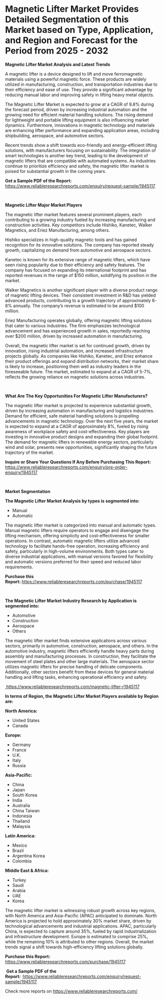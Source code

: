 <p><h1>Magnetic Lifter Market Provides Detailed Segmentation of this Market based on Type, Application, and Region and Forecast for the Period from 2025 - 2032</h1></p><p><strong>Magnetic Lifter Market Analysis and Latest Trends</strong></p>
<p><p>A magnetic lifter is a device designed to lift and move ferromagnetic materials using a powerful magnetic force. These products are widely utilized in manufacturing, construction, and transportation industries due to their efficiency and ease of use. They provide a significant advantage by reducing manual labor and improving safety in lifting heavy metal objects. </p><p>The Magnetic Lifter Market is expected to grow at a CAGR of 9.8% during the forecast period, driven by increasing industrial automation and the growing need for efficient material handling solutions. The rising demand for lightweight and portable lifting equipment is also influencing market dynamics. Furthermore, innovations in magnetic technology and materials are enhancing lifter performance and expanding application areas, including shipbuilding, aerospace, and automotive sectors. </p><p>Recent trends show a shift towards eco-friendly and energy-efficient lifting solutions, with manufacturers focusing on sustainability. The integration of smart technologies is another key trend, leading to the development of magnetic lifters that are compatible with automated systems. As industries continue to prioritize efficiency and safety, the magnetic lifter market is poised for substantial growth in the coming years.</p></p>
<p><strong>Get a Sample PDF of the Report:&nbsp;</strong> <a href="https://www.reliableresearchreports.com/enquiry/request-sample/1945117?utm_campaign=3325&utm_medium=2&utm_source=Github&utm_content=ia&utm_term=08042025&utm_id=magnetic-lifter">https://www.reliableresearchreports.com/enquiry/request-sample/1945117</a></p>
<p>&nbsp;</p>
<p><strong>Magnetic Lifter Major Market Players</strong></p>
<p><p>The magnetic lifter market features several prominent players, each contributing to a growing industry fueled by increasing manufacturing and construction activities. Key competitors include Hishiko, Kanetec, Walker Magnetics, and Eriez Manufacturing, among others.</p><p>Hishiko specializes in high-quality magnetic tools and has gained recognition for its innovative solutions. The company has reported steady growth, capitalizing on demand from automotive and aerospace sectors. </p><p>Kanetec is known for its extensive range of magnetic lifters, which have seen rising popularity due to their efficiency and safety features. The company has focused on expanding its international footprint and has reported revenues in the range of $150 million, solidifying its position in the market.</p><p>Walker Magnetics is another significant player with a diverse product range of magnetic lifting devices. Their consistent investment in R&D has yielded advanced products, contributing to a growth trajectory of approximately 6-8% annually. The company’s revenue is estimated to be around $100 million.</p><p>Eriez Manufacturing operates globally, offering magnetic lifting solutions that cater to various industries. The firm emphasizes technological advancement and has experienced growth in sales, reportedly reaching over $200 million, driven by increased automation in manufacturing.</p><p>Overall, the magnetic lifter market is set for continued growth, driven by innovation, rising industrial automation, and increased infrastructure projects globally. As companies like Hishiko, Kanetec, and Eriez enhance their product offerings and expand distribution networks, their market share is likely to increase, positioning them well as industry leaders in the foreseeable future. The market, estimated to expand at a CAGR of 5-7%, reflects the growing reliance on magnetic solutions across industries.</p></p>
<p>&nbsp;</p>
<p><strong>What Are The Key Opportunities For Magnetic Lifter Manufacturers?</strong></p>
<p><p>The magnetic lifter market is projected to experience substantial growth, driven by increasing automation in manufacturing and logistics industries. Demand for efficient, safe material handling solutions is propelling advancements in magnetic technology. Over the next five years, the market is expected to expand at a CAGR of approximately 8%, fueled by rising awareness of workplace safety and cost-effectiveness. Key players are investing in innovative product designs and expanding their global footprint. The demand for magnetic lifters in renewable energy sectors, particularly wind and solar, presents new opportunities, significantly shaping the future trajectory of the market.</p></p>
<p><strong>Inquire or Share Your Questions If Any Before Purchasing This Report:</strong> <a href="https://www.reliableresearchreports.com/enquiry/pre-order-enquiry/1945117?utm_campaign=3325&utm_medium=2&utm_source=Github&utm_content=ia&utm_term=08042025&utm_id=magnetic-lifter">https://www.reliableresearchreports.com/enquiry/pre-order-enquiry/1945117</a></p>
<p>&nbsp;</p>
<p><strong>Market Segmentation</strong></p>
<p><strong>The Magnetic Lifter Market Analysis by types is segmented into:</strong></p>
<p><ul><li>Manual</li><li>Automatic</li></ul></p>
<p><p>The magnetic lifter market is categorized into manual and automatic types. Manual magnetic lifters require operators to engage and disengage the lifting mechanism, offering simplicity and cost-effectiveness for smaller operations. In contrast, automatic magnetic lifters utilize advanced technology to facilitate hands-free operation, increasing efficiency and safety, particularly in high-volume environments. Both types cater to diverse industrial applications, with manual versions favored for flexibility and automatic versions preferred for their speed and reduced labor requirements.</p></p>
<p><strong>Purchase this Report:&nbsp;</strong><a href="https://www.reliableresearchreports.com/purchase/1945117?utm_campaign=3325&utm_medium=2&utm_source=Github&utm_content=ia&utm_term=08042025&utm_id=magnetic-lifter">https://www.reliableresearchreports.com/purchase/1945117</a></p>
<p>&nbsp;</p>
<p><strong>The Magnetic Lifter Market Industry Research by Application is segmented into:</strong></p>
<p><ul><li>Automotive</li><li>Construction</li><li>Aerospace</li><li>Others</li></ul></p>
<p><p>The magnetic lifter market finds extensive applications across various sectors, primarily in automotive, construction, aerospace, and others. In the automotive industry, magnetic lifters efficiently handle heavy parts during assembly and manufacturing processes. In construction, they facilitate the movement of steel plates and other large materials. The aerospace sector utilizes magnetic lifters for precise handling of delicate components. Additionally, other sectors benefit from these devices for general material handling and lifting tasks, enhancing operational efficiency and safety.</p></p>
<p><a href="https://www.reliableresearchreports.com/magnetic-lifter-r1945117?utm_campaign=3325&utm_medium=2&utm_source=Github&utm_content=ia&utm_term=08042025&utm_id=magnetic-lifter">&nbsp;https://www.reliableresearchreports.com/magnetic-lifter-r1945117</a></p>
<p><strong>In terms of Region, the Magnetic Lifter Market Players available by Region are:</strong></p>
<p>
    <p> <strong> North America: </strong>
        <ul>
            <li>United States</li>
            <li>Canada</li>
        </ul>
        </p> 
    <p> <strong> Europe: </strong>
        <ul>
            <li>Germany</li>
            <li>France</li>
            <li>U.K.</li>
            <li>Italy</li>
            <li>Russia</li>
        </ul>
        </p> 
    <p> <strong> Asia-Pacific: </strong>
        <ul>
            <li>China</li>
            <li>Japan</li>
            <li>South Korea</li>
            <li>India</li>
            <li>Australia</li>
            <li>China Taiwan</li>
            <li>Indonesia</li>
            <li>Thailand</li>
            <li>Malaysia</li>
        </ul>
        </p> 
    <p> <strong> Latin America: </strong>
        <ul>
            <li>Mexico</li>
            <li>Brazil</li>
            <li>Argentina Korea</li>
            <li>Colombia</li>
        </ul>
        </p> 
    <p> <strong> Middle East & Africa: </strong>
        <ul>
            <li>Turkey</li>
            <li>Saudi</li>
            <li>Arabia</li>
            <li>UAE</li>
            <li>Korea</li>
        </ul>
    </p>
    </p>
<p><p>The magnetic lifter market is witnessing robust growth across key regions, with North America and Asia-Pacific (APAC) anticipated to dominate. North America is projected to hold approximately 30% market share, driven by technological advancements and industrial applications. APAC, particularly China, is expected to capture around 35%, fueled by rapid industrialization and infrastructure development. Europe is estimated to comprise 25%, while the remaining 10% is attributed to other regions. Overall, the market trends signal a shift towards high-efficiency lifting solutions globally.</p></p>
<p><strong>Purchase this Report: </strong><a href="https://www.reliableresearchreports.com/purchase/1945117?utm_campaign=3325&utm_medium=2&utm_source=Github&utm_content=ia&utm_term=08042025&utm_id=magnetic-lifter">https://www.reliableresearchreports.com/purchase/1945117</a></p>
<p>&nbsp;<strong>Get a Sample PDF of the Report:&nbsp;&nbsp;</strong><a href="https://www.reliableresearchreports.com/enquiry/request-sample/1945117?utm_campaign=3325&utm_medium=2&utm_source=Github&utm_content=ia&utm_term=08042025&utm_id=magnetic-lifter">https://www.reliableresearchreports.com/enquiry/request-sample/1945117</a></p>
<p><strong></strong></p>
<p>Check more reports on <a href="https://www.reliableresearchreports.com/?utm_campaign=3325&utm_medium=2&utm_source=Github&utm_content=ia&utm_term=08042025&utm_id=magnetic-lifter">https://www.reliableresearchreports.com/</a></p>